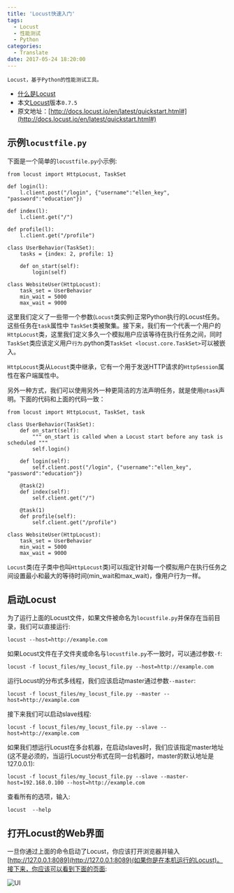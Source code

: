 ```yaml
---
title: 'Locust快速入门'
tags:
  - Locust
  - 性能测试
  - Python
categories:
  - Translate
date: 2017-05-24 18:20:00
---
```


```
Locust，基于Python的性能测试工具。
```

- [什么是Locust](http://docs.locust.io/en/latest/what-is-locust.html)
- 本文[Locust](http://locust.io/)版本`0.7.5`
- 原文地址：[http://docs.locust.io/en/latest/quickstart.html#](http://docs.locust.io/en/latest/quickstart.html#)


## 示例`locustfile.py`

下面是一个简单的`locustfile.py`小示例:

```
from locust import HttpLocust, TaskSet

def login(l):
    l.client.post("/login", {"username":"ellen_key", "password":"education"})

def index(l):
    l.client.get("/")

def profile(l):
    l.client.get("/profile")

class UserBehavior(TaskSet):
    tasks = {index: 2, profile: 1}

    def on_start(self):
        login(self)

class WebsiteUser(HttpLocust):
    task_set = UserBehavior
    min_wait = 5000
    max_wait = 9000
```

<!--more-->

这里我们定义了一些带一个参数(`Locust`类实例)正常Python执行的Locust任务。这些任务在`task`属性中 `TaskSet`类被聚集。接下来，我们有一个代表一个用户的`HttpLocust`类，这里我们定义多久一个模拟用户应该等待在执行任务之间，同时`TaskSet`类应该定义用户`行为`.python类`TaskSet <locust.core.TaskSet>`可以被嵌入。

`HttpLocust`类从`Locust`类中继承，它有一个用于发送HTTP请求的`HttpSession`属性在客户端属性中。

另外一种方式，我们可以使用另外一种更简洁的方法声明任务，就是使用`@task`声明。下面的代码和上面的代码一致：

```
from locust import HttpLocust, TaskSet, task

class UserBehavior(TaskSet):
    def on_start(self):
        """ on_start is called when a Locust start before any task is scheduled """
        self.login()

    def login(self):
        self.client.post("/login", {"username":"ellen_key", "password":"education"})

    @task(2)
    def index(self):
        self.client.get("/")

    @task(1)
    def profile(self):
        self.client.get("/profile")

class WebsiteUser(HttpLocust):
    task_set = UserBehavior
    min_wait = 5000
    max_wait = 9000
```

`Locust`类(在子类中也叫`HttpLocust`类)可以指定针对每一个模拟用户在执行任务之间设置最小和最大的等待时间(min_wait和max_wait)，像用户行为一样。

## 启动Locust

为了运行上面的Locust文件，如果文件被命名为`locustfile.py`并保存在当前目录，我们可以直接运行:

```
locust --host=http://example.com
```

如果Locust文件在子文件夹或命名与`locustfile.py`不一致时，可以通过参数`-f`:

```
locust -f locust_files/my_locust_file.py --host=http://example.com
```

运行Locust的分布式多线程，我们应该启动master通过参数`--master`:

```
locust -f locust_files/my_locust_file.py --master --host=http://example.com
```

接下来我们可以启动slave线程:
```
locust -f locust_files/my_locust_file.py --slave --host=http://example.com
```

如果我们想运行Locust在多台机器，在启动slaves时，我们应该指定master地址(这不是必须的，当运行Locust分布式在同一台机器时，master的默认地址是127.0.0.1):

```
locust -f locust_files/my_locust_file.py --slave --master-host=192.168.0.100 --host=http://example.com
```

查看所有的选项，输入:

```
locust  --help
```

## 打开Locust的Web界面

一旦你通过上面的命令启动了Locust，你应该打开浏览器并输入[http://127.0.0.1:8089](http://127.0.0.1:8089)(如果你是在本机运行的Locust)。接下来，你应该可以看到下面的页面:

![UI](http://docs.locust.io/en/latest/_images/webui-splash-screenshot.png)
